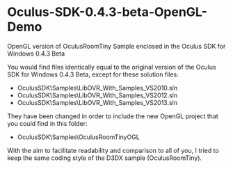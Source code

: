 Oculus-SDK-0.4.3-beta-OpenGL-Demo
=================================

OpenGL version of OculusRoomTiny Sample enclosed in the Oculus SDK for Windows 0.4.3 Beta

You would find files identically equal to the original version of the Oculus SDK for Windows 0.4.3 Beta, 
except for these solution files:
- OculusSDK\Samples\LibOVR_With_Samples_VS2010.sln
- OculusSDK\Samples\LibOVR_With_Samples_VS2012.sln
- OculusSDK\Samples\LibOVR_With_Samples_VS2013.sln

They have been changed in order to include the new OpenGL project that you could find in this folder: 
- OculusSDK\Samples\OculusRoomTinyOGL

With the aim to facilitate readability and comparison to all of you, I tried to keep the same coding style of the D3DX sample (OculusRoomTiny).
